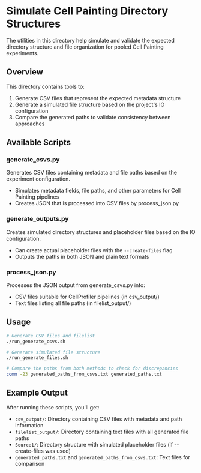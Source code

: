 # Simulate Cell Painting Directory Structures

The utilities in this directory help simulate and validate the expected directory structure and file organization for pooled Cell Painting experiments.

## Overview

This directory contains tools to:
1. Generate CSV files that represent the expected metadata structure
2. Generate a simulated file structure based on the project's IO configuration
3. Compare the generated paths to validate consistency between approaches

## Available Scripts

### generate_csvs.py
Generates CSV files containing metadata and file paths based on the experiment configuration.
- Simulates metadata fields, file paths, and other parameters for Cell Painting pipelines
- Creates JSON that is processed into CSV files by process_json.py

### generate_outputs.py
Creates simulated directory structures and placeholder files based on the IO configuration.
- Can create actual placeholder files with the `--create-files` flag
- Outputs the paths in both JSON and plain text formats

### process_json.py
Processes the JSON output from generate_csvs.py into:
- CSV files suitable for CellProfiler pipelines (in csv_output/)
- Text files listing all file paths (in filelist_output/)

## Usage

```bash
# Generate CSV files and filelist
./run_generate_csvs.sh

# Generate simulated file structure
./run_generate_files.sh 

# Compare the paths from both methods to check for discrepancies
comm -23 generated_paths_from_csvs.txt generated_paths.txt
```

## Example Output

After running these scripts, you'll get:
- `csv_output/`: Directory containing CSV files with metadata and path information
- `filelist_output/`: Directory containing text files with all generated file paths
- `Source1/`: Directory structure with simulated placeholder files (if --create-files was used)
- `generated_paths.txt` and `generated_paths_from_csvs.txt`: Text files for comparison
